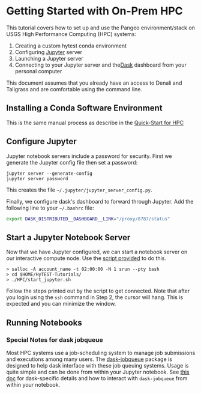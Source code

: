 # Getting Started with On-Prem HPC

This tutorial covers how to set up and use the Pangeo environment/stack
on  USGS High Performance Computing (HPC) systems:

1) Creating a custom hytest conda environment
2) Configuring [Jupyter](https://jupyter.org/) server
3) Launching a Jupyter server
4) Connecting to your Jupyter server and the[Dask](https://dask.pydata.org/) 
   dashboard from your personal computer

This document assumes that you already have an access to
Denali and Tallgrass and are comfortable using the command line.

## Installing a Conda Software Environment

This is the same manual process as describe in the 
[Quick-Start for HPC](./QuickStart-HPC.md)

## Configure Jupyter

Jupyter notebook servers include a password for security. First we generate the Jupyter config file then set a password:

```text
jupyter server --generate-config
jupyter server password
```

This creates the file `~/.jupyter/jupyter_server_config.py`.

Finally, we configure dask\'s dashboard to forward through
Jupyter.  Add the following line to your `~/.bashrc` file:

```sh
export DASK_DISTRIBUTED__DASHBOARD__LINK="/proxy/8787/status"
```

## Start a Jupyter Notebook Server

Now that we have Jupyter configured, we can start a notebook server on our interactive compute node. Use the [script provided](./start_jupyter.sh) to do this.

```text
> salloc -A account_name -t 02:00:00 -N 1 srun --pty bash
> cd $HOME/HyTEST-Tutorials/
> ./HPC/start_jupyter.sh
```

Follow the steps printed out by the script to get connected. Note that after you login using the `ssh` command in Step 2, the cursor will hang.  This is expected and you can minimize the window.

## Running Notebooks

### Special Notes for dask jobqueue

Most HPC systems use a job-scheduling system to manage job submissions
and executions among many users.
The [dask-jobqueue](http://dask-jobqueue.readthedocs.io) package is designed to help
dask interface with these job queuing systems. Usage is quite simple and can be done
from within your Jupyter notebook. See
[this doc](../Syllabus/L2/xx_dask-jobqueue.ipynb) for dask-specific details and how
to interact with `dask-jobqueue` from within your notebook.
